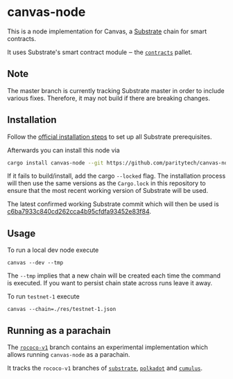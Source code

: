 # canvas-node

This is a node implementation for Canvas, a [Substrate](https://github.com/paritytech/substrate)
chain for smart contracts.

It uses Substrate's smart contract module ‒ the
[`contracts`](https://github.com/paritytech/substrate/tree/master/frame/contracts)
pallet.


## Note

The master branch is currently tracking Substrate master in order to include
various fixes. Therefore, it may not build if there are breaking changes.

## Installation

Follow the [official installation steps](https://substrate.dev/docs/en/knowledgebase/getting-started/) 
to set up all Substrate prerequisites.

Afterwards you can install this node via

```bash
cargo install canvas-node --git https://github.com/paritytech/canvas-node.git --force
```

If it fails to build/install, add the cargo `--locked` flag. The installation process
will then use the same versions as the `Cargo.lock` in this repository to ensure that the
most recent working version of Substrate will be used.

The latest confirmed working Substrate commit which will then be used is
[c6ba7933c840cd262cca4b95cfdfa93452e83f84](https://github.com/paritytech/substrate/tree/c6ba7933c840cd262cca4b95cfdfa93452e83f84).

## Usage

To run a local dev node execute
```
canvas --dev --tmp
```
The `--tmp` implies that a new chain will be created each time the command
is executed. If you want to persist chain state across runs leave it away.

To run `testnet-1` execute

```
canvas --chain=./res/testnet-1.json
```

## Running as a parachain

The [`rococo-v1`](https://github.com/paritytech/canvas-node/tree/rococo-v1) branch
contains an experimental implementation which allows running `canvas-node` as a parachain.

It tracks the `rococo-v1` branches of
[`substrate`](https://github.com/paritytech/substrate/tree/rococo-v1), 
[`polkadot`](https://github.com/paritytech/polkadot/tree/rococo-v1) and 
[`cumulus`](https://github.com/paritytech/cumulus/tree/rococo-v1).
